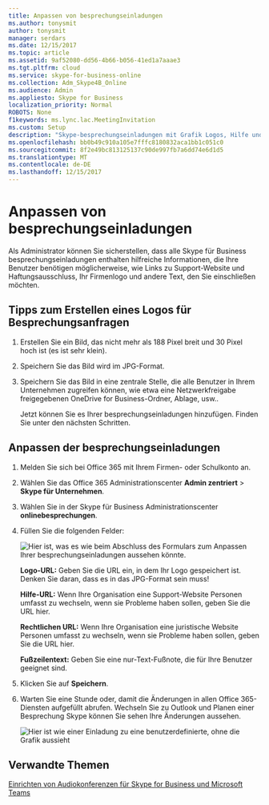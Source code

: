 ```yaml
---
title: Anpassen von besprechungseinladungen
ms.author: tonysmit
author: tonysmit
manager: serdars
ms.date: 12/15/2017
ms.topic: article
ms.assetid: 9af52080-dd56-4b66-b056-41ed1a7aaae3
ms.tgt.pltfrm: cloud
ms.service: skype-for-business-online
ms.collection: Adm_Skype4B_Online
ms.audience: Admin
ms.appliesto: Skype for Business
localization_priority: Normal
ROBOTS: None
f1keywords: ms.lync.lac.MeetingInvitation
ms.custom: Setup
description: "Skype-besprechungseinladungen mit Grafik Logos, Hilfe und rechtliche URLs und Fußzeilentext anpassen. "
ms.openlocfilehash: bb0b49c910a105e7fffc8180832aca1bb1c051c0
ms.sourcegitcommit: 8f2e49bc813125137c90de997fb7a6dd74e6d1d5
ms.translationtype: MT
ms.contentlocale: de-DE
ms.lasthandoff: 12/15/2017
---
```

# <a name="customize-meeting-invitations"></a>Anpassen von besprechungseinladungen

Als Administrator können Sie sicherstellen, dass alle Skype für Business besprechungseinladungen enthalten hilfreiche Informationen, die Ihre Benutzer benötigen möglicherweise, wie Links zu Support-Website und Haftungsausschluss, Ihr Firmenlogo und andere Text, den Sie einschließen möchten. 
  
## <a name="tips-for-creating-a-logo-for-meeting-invitations"></a>Tipps zum Erstellen eines Logos für Besprechungsanfragen
<a name="__top"> </a>

1. Erstellen Sie ein Bild, das nicht mehr als 188 Pixel breit und 30 Pixel hoch ist (es ist sehr klein).
    
2. Speichern Sie das Bild wird im JPG-Format.
    
3. Speichern Sie das Bild in eine zentrale Stelle, die alle Benutzer in Ihrem Unternehmen zugreifen können, wie etwa eine Netzwerkfreigabe freigegebenen OneDrive for Business-Ordner, Ablage, usw..
    
    Jetzt können Sie es Ihrer besprechungseinladungen hinzufügen. Finden Sie unter den nächsten Schritten.
    
## <a name="customize-your-meeting-invitations"></a>Anpassen der besprechungseinladungen
<a name="__top"> </a>

1. Melden Sie sich bei Office 365 mit Ihrem Firmen- oder Schulkonto an.
    
2. Wählen Sie das Office 365 Administrationscenter **Admin zentriert** > **Skype für Unternehmen**.
    
3. Wählen Sie in der Skype für Business Administrationscenter **onlinebesprechungen**. 
    
4. Füllen Sie die folgenden Felder:
    
    ![Hier ist, was es wie beim Abschluss des Formulars zum Anpassen Ihrer besprechungseinladungen aussehen könnte.](../images/b0a7c3c6-0d86-41c6-b116-331143bbe398.png) 

   **Logo-URL:** Geben Sie die URL ein, in dem Ihr Logo gespeichert ist. Denken Sie daran, dass es in das JPG-Format sein muss! 
 
   **Hilfe-URL:** Wenn Ihre Organisation eine Support-Website Personen umfasst zu wechseln, wenn sie Probleme haben sollen, geben Sie die URL hier. 

   **Rechtlichen URL:** Wenn Ihre Organisation eine juristische Website Personen umfasst zu wechseln, wenn sie Probleme haben sollen, geben Sie die URL hier.
    
   **Fußzeilentext:** Geben Sie eine nur-Text-Fußnote, die für Ihre Benutzer geeignet sind.  
  
   
5. Klicken Sie auf **Speichern**.
    
6. Warten Sie eine Stunde oder, damit die Änderungen in allen Office 365-Diensten aufgefüllt abrufen. Wechseln Sie zu Outlook und Planen einer Besprechung Skype können Sie sehen Ihre Änderungen aussehen. 
    
    ![Hier ist wie einer Einladung zu eine benutzerdefinierte, ohne die Grafik aussieht](../images/ebb5c03c-c23d-4da7-97f1-9b13e26a6cf8.png)
  
## <a name="related-topics"></a>Verwandte Themen
<a name="__top"> </a>


[Einrichten von Audiokonferenzen für Skype for Business und Microsoft Teams](../audio-conferencing-in-office-365/set-up-audio-conferencing.md)

